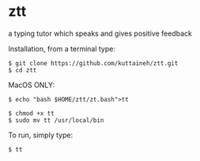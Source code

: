 # ztt
a typing tutor which speaks and gives positive feedback

Installation, from a terminal type:
```
$ git clone https://github.com/kuttaineh/ztt.git
$ cd ztt
```
MacOS ONLY:
```
$ echo "bash $HOME/ztt/zt.bash">tt
```
```
$ chmod +x tt
$ sudo mv tt /usr/local/bin
```
To run, simply type:
```
$ tt
```
